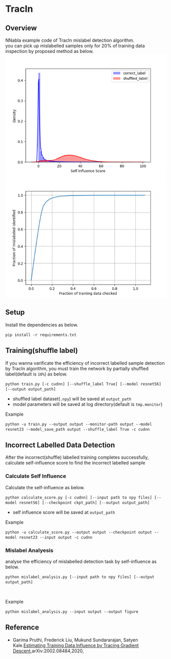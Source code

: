 # TracIn
## Overview
NNabla example code of TracIn mislabel detection algorithm.  
you can pick up mislabelled samples only for 20% of training data inspection by proposed method as below.
![](./figure/score_distribution.png)
![](./figure/score_curve.png)


## Setup
Install the dependencies as below.

```
pip install -r requirements.txt
```


## Training(shuffle label)
If you wanna varificate the efficiency of incorrect labelled sample detection by TracIn algorithm, you must train the network by partially shuffled label(default is `10%`) as below. 
<br>

```
python train.py [-c cudnn] [--shuffle_label True] [--model resnet56] [--output output_path]
```

- shuffled label dataset(`.npy`) will be saved at `output_path`
- model parameters will be saved at log directory(default is `tmp.monitor`)

Example
```
python -u train.py --output output --monitor-path output --model resnet23 --model_save_path output --shuffle_label True -c cudnn
```

## Incorrect Labelled Data Detection

After the incorrect(shuffle) labelled training completes successfully,  calculate self-influence score to find the incorrect labelled sample
<br>

### Calculate Self Influence

Calculate the self-influence as below.
<br>

```
python calculate_score.py [-c cudnn] [--input path to npy files] [--model resnet56] [--checkpoint ckpt_path] [--output output_path]
```

- self influence score will be saved at `output_path`

Example
```
python -u calculate_score.py --output output --checkpoint output --model resnet23 --input output -c cudnn
```


### Mislabel Analyesis

analyse the efficiency of mislabelled detection task by self-influence as below.
<br>

```
python mislabel_analysis.py [--input path to npy files] [--output output_path]
```
<br>

Example
```
python mislabel_analysis.py --input output --output figure
```

## Reference
- Garima Pruthi, Frederick Liu, Mukund Sundararajan, Satyen Kale.[Estimating Training Data Influence by Tracing Gradient Descent](https://arxiv.org/pdf/2002.08484.pdf),arXiv:2002.08484,2020,